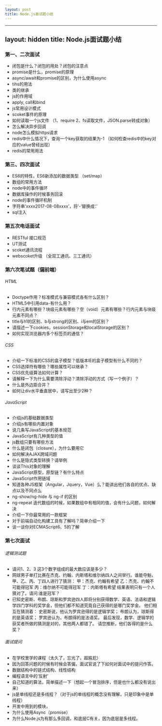 ```yaml
---
layout: post
title: Node.js面试题小结
---
```

---
layout: hidden
title: Node.js面试题小结
---
### 第一、二次面试
 
 - 闭包是什么？闭包的用处？闭包的注意点
 - promise是什么，promise的原理
 - async/await和promise的区别，为什么使用async
 - tihs的用法
 - 类的继承
 - js的作用域
 - apply, call和bind
 - js常用设计模式
 - scoket事件的原理
 - 如何读取一个js文件 （1、require 2、fs读取文件，JSON.parse转成对象）
 - 怎么解决异步回调
 - node怎么模拟https请求
 - redis中什么情况下，查询一个key获取的结果为-1 （如何检查redis中的key对应的value曾经出现）
 - redis的常用用法

### 第三、四次面试

 - ES6的特性，ES6新添加的数据类型 （set/map）
 - 数组的常用方法
 - node中的事件循环
 - 数据库操作的时候事务回滚
 - node的事件循环机制
 - 字符串‘xxxx2017-08-08xxxx’，将‘-’替换成‘.’
 - sql注入

### 第五次电话面试

 - RESTful 接口规范
 - UT测试 
 - scoket通讯流程
 - webscoket升级 （全双工通讯、三工通讯）

### 第六次笔试题（偏前端）

###### HTML 

 - Doctype作用？标准模式与兼容模式各有什么区别？
 - HTML5中引用data-有什么用？
 - 行内元素有哪些？块级元素有哪些？空（void）元素有哪些？行内元素与块级元素不同点？
 - title与h1的区别、b与strong的区别、i与em的区别？
 - 请描述一下cookies，sessionStorage和localStorage的区别？
 - 如何实现浏览器内多个标签页的通信？

###### CSS 

 - 介绍一下标准的CSS的盒子模型？低版本IE的盒子模型有什么不同的？
 - CSS选择符有哪些？哪些属性可以继承？
 - CSS优先级算法如何计算？
 - 请解释一下为什么需要清除浮动？清除浮动的方式（写一个例子）？
 - 什么是外边距合并？
 - 如何让div水平垂直居中，请写出至少2种？

###### JavaScript

 - 介绍js的基础数据类型
 - 介绍js有哪些内置对象
 - 说几条写JavaScript的基本规范
 - JavaScript有几种类型的值
 - js数组只要有哪些方法
 - 什么是闭包（closure），为什么要用它
 - 如何解决AJAX跨域问题
 - 什么是隐式类型转换？请举例
 - 谈谈This对象的理解
 - JavaScript原型，原型链？有什么特点
 - JavaScript作用链域
 - 知道各种JS框架（Angular，Jquery，Vue）么？能讲出他们各自的优点、缺点以及不同点么
 - ng-show/ng-hide 与 ng-if 的区别
 - ng-repeat 迭代数组的时候，如果数组中有相同的值，会有什么问题，如何解决
 - 介绍一下你最常用的一款框架
 - 对于前端自动化构建工具有了解吗？简单介绍一下
 - 谈一谈你对ECMAScript6、5的了解

### 第七次面试

###### 逻辑测试题

 - 请问1、2、3 这3个数字组成的最大数应该是多少？
 - 网球男子单打比赛在杰克、约翰、内斯塔和维尔纳四人之间举行。谁能夺魁，甲、乙、丙、丁四人进行了猜测：
 	甲：杰克、约翰有希望
 	乙：杰克、约翰不可能得冠军
 	丙：维尔纳不可能得冠军
 	丁：内斯塔有希望
 	结果表明只有一个人猜对了。请问:谁是冠军？
 - 已知史密斯、布朗、琼斯和罗宾逊四人即将分别获得数学、英语、法语和逻辑学四门学科的奖学金，但他们都不知道究竟自己获得的是哪门奖学金。
 他们相互在猜测着：
    史密斯说，他认为罗宾逊得的是逻辑学奖；
    布朗认为，琼斯得的是英语奖；
    罗宾逊认为，布朗得的是法语奖。
    最后发现，数学、逻辑学的获奖者所做的猜测是对的，其他两人都错了。
    请您推断，他们各得的是什么奖？ 

###### 面试提问

 - 在学校里学的课程（太久了，忘光了，超尴尬）
 - 因为回答问题的时候有时候会答偏，面试官说了下如何对面试中的提问作答。
 - 数据结构中的链式结构、线性结构
 - 编程语言中的‘反射’
 - 自己知道的算法，简单描述一下（想起一个冒泡排序，但是也什么都没有说出来）
 - js是单线程还是多线程？（对于js的单线程的概念没有理解，只是印象中是单线程）
 - 开发中用到的模块，
 - 为什么使用Async（promise）
 - 为什么Node.js为有那么多回调，和底层C有关，因为底层是多线程。
